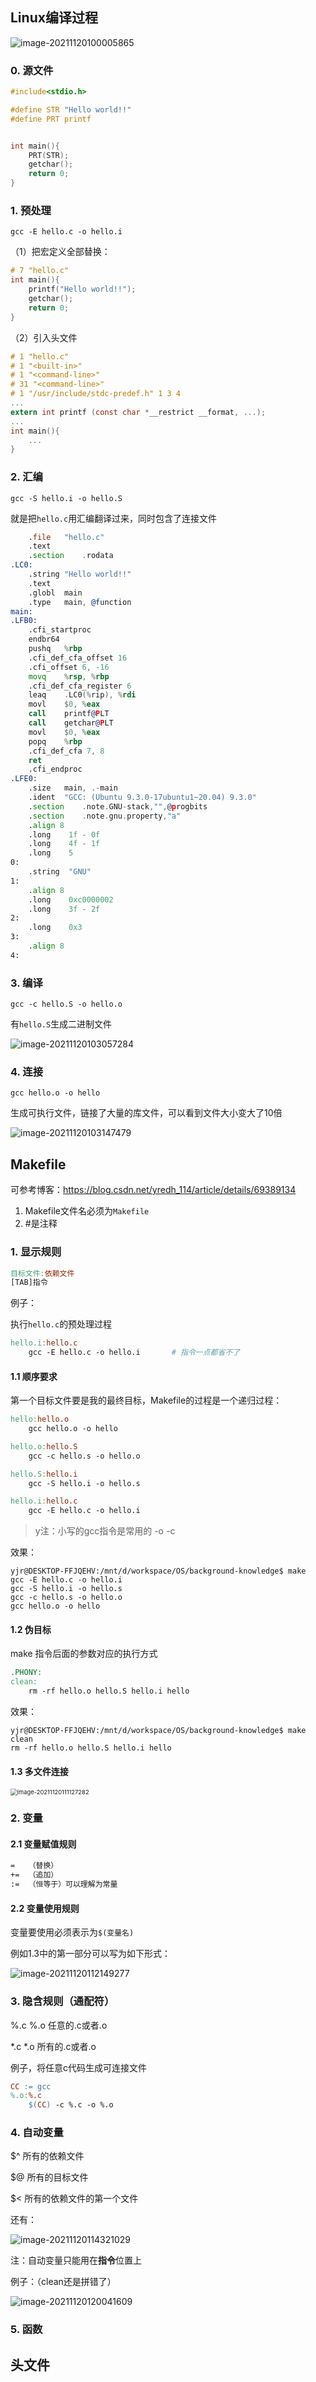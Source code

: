 

## Linux编译过程

![image-20211120100005865](Makefile-learn_image/image-20211120100005865.png)



### 0. 源文件

```c
#include<stdio.h>

#define STR "Hello world!!"
#define PRT printf


int main(){
    PRT(STR);
    getchar();
    return 0;
}
```





### 1. 预处理

`gcc -E hello.c -o hello.i`

（1）把宏定义全部替换：

```c
# 7 "hello.c"
int main(){
    printf("Hello world!!");
    getchar();
    return 0;
}
```

（2）引入头文件

```c
# 1 "hello.c"
# 1 "<built-in>"
# 1 "<command-line>"
# 31 "<command-line>"
# 1 "/usr/include/stdc-predef.h" 1 3 4
...
extern int printf (const char *__restrict __format, ...);
...
int main(){
    ...
}
```



### 2. 汇编

`gcc -S hello.i -o hello.S`

就是把`hello.c`用汇编翻译过来，同时包含了连接文件

```asm
	.file	"hello.c"
	.text
	.section	.rodata
.LC0:
	.string	"Hello world!!"
	.text
	.globl	main
	.type	main, @function
main:
.LFB0:
	.cfi_startproc
	endbr64
	pushq	%rbp
	.cfi_def_cfa_offset 16
	.cfi_offset 6, -16
	movq	%rsp, %rbp
	.cfi_def_cfa_register 6
	leaq	.LC0(%rip), %rdi
	movl	$0, %eax
	call	printf@PLT
	call	getchar@PLT
	movl	$0, %eax
	popq	%rbp
	.cfi_def_cfa 7, 8
	ret
	.cfi_endproc
.LFE0:
	.size	main, .-main
	.ident	"GCC: (Ubuntu 9.3.0-17ubuntu1~20.04) 9.3.0"
	.section	.note.GNU-stack,"",@progbits
	.section	.note.gnu.property,"a"
	.align 8
	.long	 1f - 0f
	.long	 4f - 1f
	.long	 5
0:
	.string	 "GNU"
1:
	.align 8
	.long	 0xc0000002
	.long	 3f - 2f
2:
	.long	 0x3
3:
	.align 8
4:
```



### 3.  编译

`gcc -c hello.S -o hello.o`

有`hello.S`生成二进制文件

![image-20211120103057284](Makefile-learn_image/image-20211120103057284.png)



### 4. 连接

`gcc hello.o -o hello`

生成可执行文件，链接了大量的库文件，可以看到文件大小变大了10倍

![image-20211120103147479](Makefile-learn_image/image-20211120103147479.png)







## Makefile

可参考博客：https://blog.csdn.net/yredh_114/article/details/69389134



1. Makefile文件名必须为`Makefile`
2. #是注释



### 1. 显示规则

```makefile
目标文件:依赖文件
[TAB]指令
```

例子：

执行`hello.c`的预处理过程

```makefile
hello.i:hello.c
	gcc -E hello.c -o hello.i  		# 指令一点都省不了
```



#### 1.1 顺序要求

第一个目标文件要是我的最终目标，Makefile的过程是一个递归过程：

```makefile
hello:hello.o
	gcc hello.o -o hello

hello.o:hello.S
	gcc -c hello.s -o hello.o

hello.S:hello.i
	gcc -S hello.i -o hello.s

hello.i:hello.c	
	gcc -E hello.c -o hello.i
```

> y注：小写的gcc指令是常用的 -o -c

效果：

```shell
yjr@DESKTOP-FFJQEHV:/mnt/d/workspace/OS/background-knowledge$ make
gcc -E hello.c -o hello.i
gcc -S hello.i -o hello.s
gcc -c hello.s -o hello.o
gcc hello.o -o hello
```



#### 1.2 伪目标

make 指令后面的参数对应的执行方式

```makefile
.PHONY:
clean:
	rm -rf hello.o hello.S hello.i hello
```

效果：

```shell
yjr@DESKTOP-FFJQEHV:/mnt/d/workspace/OS/background-knowledge$ make clean
rm -rf hello.o hello.S hello.i hello
```



#### 1.3 多文件连接

<img src="Makefile-learn_image/image-20211120111127282.png" alt="image-20211120111127282" style="zoom: 67%;" />



### 2. 变量

#### 2.1 变量**赋值**规则

```makefile
=	（替换）
+=	（追加）
:=	（恒等于）可以理解为常量
```



#### 2.2 变量**使用**规则

变量要使用必须表示为`$(变量名)`

例如1.3中的第一部分可以写为如下形式：

![image-20211120112149277](Makefile-learn_image/image-20211120112149277.png)



### 3.  隐含规则（通配符）

%.c %.o 任意的.c或者.o

*.c *.o 所有的.c或者.o

例子，将任意c代码生成可连接文件

```makefile
CC := gcc
%.o:%.c
	$(CC) -c %.c -o %.o
```



### 4. 自动变量

$^ 所有的依赖文件

$@ 所有的目标文件

$< 所有的依赖文件的第一个文件

还有：

![image-20211120114321029](Makefile-learn_image/image-20211120114321029.png)

注：自动变量只能用在**指令**位置上



例子：（clean还是拼错了）

![image-20211120120041609](Makefile-learn_image/image-20211120120041609.png)





### 5. 函数





## 头文件

